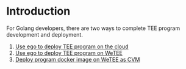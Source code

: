 # Introduction

For Golang developers, there are two ways to complete TEE program development and deployment.

1. [Use ego to deploy TEE program on the cloud](deploy-tee-program-on-the-cloud.md)
2. [Use ego to deploy TEE program on WeTEE](deploy-tee-program-on-wetee.md)
3. [Deploy program docker image on WeTEE as CVM ](deploy-program-docker-image-on-wetee.md)

